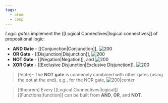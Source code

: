 ```yaml
---
tags:
  - atom
  - comp
---
```

*Logic gates* implement the [[Logical Connectives|logical connectives]] of propositional logic:
- **AND Gate** - [[Conjunction|Conjunction]],
  ![200](and-logic-gate.excalidraw)
- **OR Gate** - [[Disjunction|Disjunction]],
  ![200](or-logic-gate.excalidraw)
- **NOT Gate** - [[Negation|Negation]], and
  ![200](not-logic-gate.excalidraw)
- **XOR Gate** - [[Exclusive Disjunction|Exclusive Disjunction]].
  ![200](xor-logic-gate.excalidraw)

> [!note]- The **NOT gate** is commonly combined with other gates (using the dot at the end).
> e.g., for the NOR gate,
> ![200|center](nor-logic-gate.excalidraw)

> [!theorem] Every [[Logical Connectives|logical]] [[Functions|function]] can be built from **AND**, **OR**, and **NOT**.